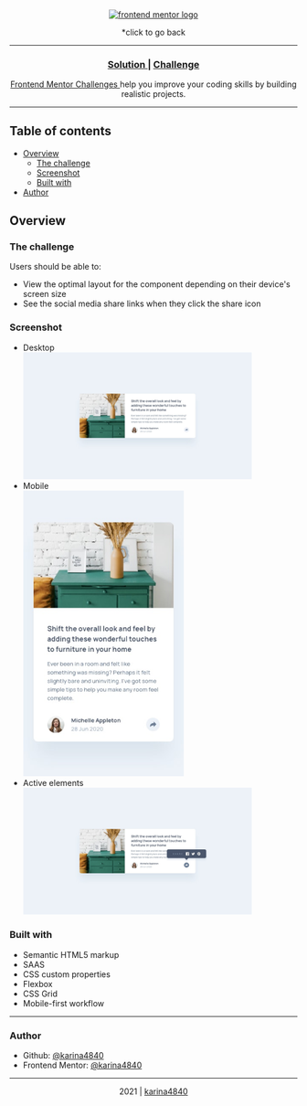 <div align="center" background-color: "white"> 
    <a href="https://github.com/karina4840/frontend-solutions"> <img align="center" height="50px" src="https://www.frontendmentor.io/static/images/logo-desktop.svg" alt="frontend mentor logo"> </a>
    <p>*click to go back</p>
</div>
    
***   

<div align="center">
  <h3>
    <a href="https://karina4840.github.io/article-preview-component/> Live site </a>
    <span> | </span>
    <a href="https://www.frontendmentor.io/solutions/article-preview-component-challenge-CvZMPVOXW"> Solution </a>
    <span> | </span>
    <a href="https://www.frontendmentor.io/challenges/article-preview-component-dYBN_pYFT"> Challenge </a>
    <br>
  </h3>                                                             
</div>
<div>
    <div align="center">
        <p>    
        <a href="https://www.frontendmentor.io/challenges">
          Frontend Mentor Challenges
        </a>
         help you improve your coding skills by building realistic projects.
        </p>                                                    
    </div>
</div>

***

## Table of contents

- [Overview](#overview)
  - [The challenge](#the-challenge)
  - [Screenshot](#screenshot)
  - [Built with](#built-with)
- [Author](#author)

## Overview
### The challenge

Users should be able to:

- View the optimal layout for the component depending on their device's screen size
- See the social media share links when they click the share icon
                                                          
### Screenshot
- Desktop <br>
   <img src="https://github.com/karina4840/article-preview-component/blob/main/design/desktop-design.jpg?raw=true" width=400>  
- Mobile <br>
   <img src="https://github.com/karina4840/article-preview-component/blob/main/design/mobile-design.jpg?raw=true" height=500>
- Active elements <br>
   <img src="https://github.com/karina4840/article-preview-component/blob/main/design/desktop-active-state.jpg?raw=true" width=400>

### Built with
- Semantic HTML5 markup
- SAAS																																																			
- CSS custom properties
- Flexbox
- CSS Grid
- Mobile-first workflow

***

###  Author
- Github: [@karina4840](https://github.com/karina4840)
- Frontend Mentor: [@karina4840](https://www.frontendmentor.io/profile/karina4840)

---

<div align="center">
    2021 | <a href="https://github.com/karina4840"> karina4840 </a>
</div>
